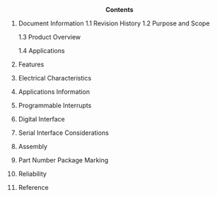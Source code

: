 <center><strong>Contents</strong></center>

1. Document Information
   1.1 Revision History
   1.2 Purpose and Scope

   1.3 Product Overview

   1.4 Applications

2. Features

3. Electrical Characteristics

4. Applications Information

5. Programmable Interrupts

6. Digital Interface

7. Serial Interface Considerations

8. Assembly

9. Part Number Package Marking

10. Reliability

11. Reference